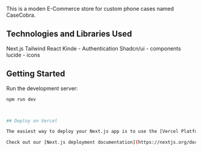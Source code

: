 This is a moden E-Commerce store for custom phone cases named CaseCobra.

## Technologies and Libraries Used

Next.js
Tailwind
React
Kinde - Authentication
Shadcn/ui - components
lucide - icons

## Getting Started

Run the development server:

```bash
npm run dev



## Deploy on Vercel

The easiest way to deploy your Next.js app is to use the [Vercel Platform](https://vercel.com/new?utm_medium=default-template&filter=next.js&utm_source=create-next-app&utm_campaign=create-next-app-readme) from the creators of Next.js.

Check out our [Next.js deployment documentation](https://nextjs.org/docs/deployment) for more details.
```
